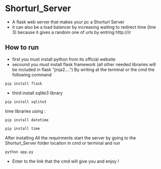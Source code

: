 
# Shorturl_Server

* A flask web server that makes your pc a Shorturl Server 
* it can also be a load balancer by increasing waiting to redirect time (line 3) because it gives a random one of urls by entring http://<host>/r
## How to run
- first you must install python from its official website 
- secound you must install flask framework (all other needed libraries will be included in flask "jinja2....") By writing at the terminal or the cmd the following command
```bash
pip install flask
```
- third install sqlite3 library 
```bash
pip install sqlite3
```
time libraries using :
```bash
pip install datetime
```
```bash
pip install time
```
After installing All the requirments
start the server by going to the Shorturl_Server folder location in cmd or terminal and run
```bash
python app.py
```
- Enter to the link that the cmd will give you and enjoy !
